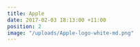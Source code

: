 ```yaml
---
title: Apple
date: 2017-02-03 18:13:00 +11:00
position: 2
image: "/uploads/Apple-logo-white-md.png"
---
```


